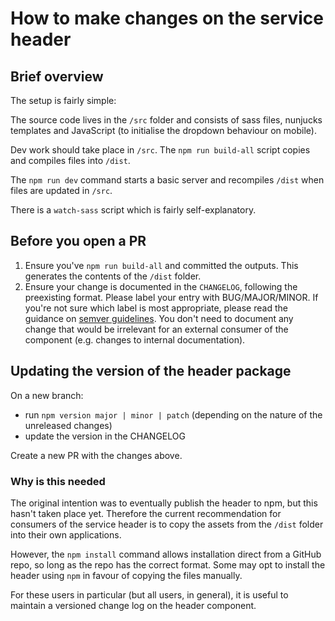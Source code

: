 # How to make changes on the service header

## Brief overview

The setup is fairly simple: 

The source code lives in the `/src` folder and consists of sass files, nunjucks templates and JavaScript (to initialise the dropdown behaviour on mobile). 

Dev work should take place in `/src`. The `npm run build-all` script copies and compiles files into `/dist`.

The `npm run dev` command starts a basic server and recompiles `/dist` when files are updated in `/src`.

There is a `watch-sass` script which is fairly self-explanatory. 

## Before you open a PR

1. Ensure you've `npm run build-all` and committed the outputs. This generates the contents of the `/dist` folder.
2. Ensure your change is documented in the `CHANGELOG`, following the preexisting format. Please label your entry with BUG/MAJOR/MINOR.
If you're not sure which label is most appropriate, please read the guidance on [semver guidelines](https://semver.org/).
You don't need to document any change that would be irrelevant for an external consumer of the component (e.g. changes to internal documentation).

## Updating the version of the header package

On a new branch:

- run `npm version major | minor | patch` (depending on the nature of the unreleased changes)
- update the version in the CHANGELOG

Create a new PR with the changes above.

### Why is this needed

The original intention was to eventually publish the header to npm, but this hasn't taken place yet.
Therefore the current recommendation for consumers of the service header is to copy the assets from the `/dist` folder into their own applications.

However, the `npm install` command allows installation direct from a GitHub repo, so long as the repo has the correct format.
Some may opt to install the header using `npm` in favour of copying the files manually. 

For these users in particular (but all users, in general), it is useful to maintain a versioned change log on the header component.
